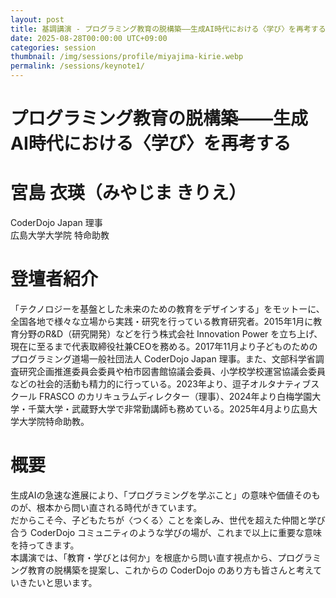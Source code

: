 ```yaml
---
layout: post
title: 基調講演 - プログラミング教育の脱構築——生成AI時代における〈学び〉を再考する
date: 2025-08-28T00:00:00 UTC+09:00
categories: session
thumbnail: /img/sessions/profile/miyajima-kirie.webp
permalink: /sessions/keynote1/
---
```


# プログラミング教育の脱構築——生成AI時代における〈学び〉を再考する

# 宮島 衣瑛（みやじま きりえ）
CoderDojo Japan 理事<br />
広島大学大学院 特命助教

# 登壇者紹介
「テクノロジーを基盤とした未来のための教育をデザインする」をモットーに、全国各地で様々な立場から実践・研究を行っている教育研究者。2015年1月に教育分野のR&D（研究開発）などを行う株式会社 Innovation Power を立ち上げ、現在に至るまで代表取締役社兼CEOを務める。2017年11月より子どものためのプログラミング道場一般社団法人 CoderDojo Japan 理事。また、文部科学省調査研究企画推進委員会委員や柏市図書館協議会委員、小学校学校運営協議会委員などの社会的活動も精力的に行っている。2023年より、逗子オルタナティブスクール FRASCO のカリキュラムディレクター（理事）、2024年より白梅学園大学・千葉大学・武蔵野大学で非常勤講師も務めている。2025年4月より広島大学大学院特命助教。

# 概要
生成AIの急速な進展により、「プログラミングを学ぶこと」の意味や価値そのものが、根本から問い直される時代がきています。<br />
だからこそ今、子どもたちが〈つくる〉ことを楽しみ、世代を超えた仲間と学び合う CoderDojo コミュニティのような学びの場が、これまで以上に重要な意味を持ってきます。<br />
本講演では、「教育・学びとは何か」を根底から問い直す視点から、プログラミング教育の脱構築を提案し、これからの CoderDojo のあり方も皆さんと考えていきたいと思います。
